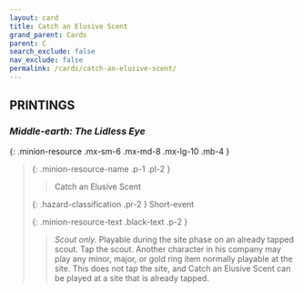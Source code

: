 ```yaml
---
layout: card
title: Catch an Elusive Scent
grand_parent: Cards
parent: C
search_exclude: false
nav_exclude: false
permalink: /cards/catch-an-elusive-scent/
---
```


## PRINTINGS


### _Middle-earth: The Lidless Eye_

{: .minion-resource .mx-sm-6 .mx-md-8 .mx-lg-10 .mb-4 }
> {: .minion-resource-name .p-1 .pl-2 }
> > <div class="hazard-mp"></div>
> > <div class="card-name">Catch an Elusive Scent</div>
>
> {: .hazard-classification .pr-2 }
> Short-event
>
> {: .minion-resource-text .black-text .p-2 }
> > _Scout only._ Playable during the site phase on an already tapped scout. Tap the scout. Another character in his company may play any minor, major, or gold ring item normally playable at the site. This does not tap the site, and Catch an Elusive Scent can be played at a site that is already tapped.  
> 
